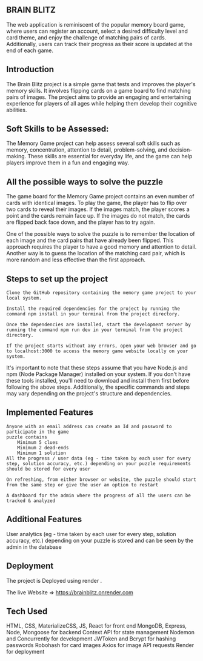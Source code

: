 
## BRAIN BLITZ
The web application is reminiscent of the popular memory board game, where users can register an account, select a desired difficulty level and card theme, and enjoy the challenge of matching pairs of cards. Additionally, users can track their progress as their score is updated at the end of each game.
## Introduction
The Brain Blitz project is a simple game that tests and improves the player's memory skills. It involves flipping cards on a game board to find matching pairs of images. The project aims to provide an engaging and entertaining experience for players of all ages while helping them develop their cognitive abilities.
## Soft Skills to be Assessed:
The Memory Game project can help assess several soft skills such as memory, concentration, attention to detail, problem-solving, and decision-making. These skills are essential for everyday life, and the game can help players improve them in a fun and engaging way.
## All the possible ways to solve the puzzle
The game board for the Memory Game project contains an even number of cards with identical images. To play the game, the player has to flip over two cards to reveal their images. If the images match, the player scores a point and the cards remain face up. If the images do not match, the cards are flipped back face down, and the player has to try again.

One of the possible ways to solve the puzzle is to remember the location of each image and the card pairs that have already been flipped. This approach requires the player to have a good memory and attention to detail. Another way is to guess the location of the matching card pair, which is more random and less effective than the first approach.


## Steps to set up the project
    Clone the GitHub repository containing the memory game project to your local system.

    Install the required dependencies for the project by running the command npm install in your terminal from the project directory.

    Once the dependencies are installed, start the development server by running the command npm run dev in your terminal from the project directory.
    
    If the project starts without any errors, open your web browser and go to localhost:3000 to access the memory game website locally on your system.

It's important to note that these steps assume that you have Node.js and npm (Node Package Manager) installed on your system. If you don't have these tools installed, you'll need to download and install them first before following the above steps. Additionally, the specific commands and steps may vary depending on the project's structure and dependencies.
## Implemented Features

    Anyone with an email address can create an Id and password to participate in the game
    puzzle contains
        Minimum 5 clues
        Minimum 2 dead-ends
        Minimum 1 solution 
    All the progress / user data (eg - time taken by each user for every step, solution accuracy, etc.) depending on your puzzle requirements should be stored for every user

    On refreshing, from either browser or website, the puzzle should start from the same step or give the user an option to restart

    A dashboard for the admin where the progress of all the users can be tracked & analyzed
    
## Additional Features
User analytics (eg - time taken by each user for every step, solution accuracy, etc.) depending on your puzzle is stored and can be seen by the admin in the database

## Deployment

The project is Deployed using render .

The live Website => https://brainblitz.onrender.com

## Tech Used
HTML, CSS, MaterializeCSS, JS, React for front end
MongoDB, Express, Node, Mongoose for backend
Context API for state management
Nodemon and Concurrently for development
JWToken and Bcrypt for hashing passwords
Robohash for card images
Axios for image API requests
Render for deployment
